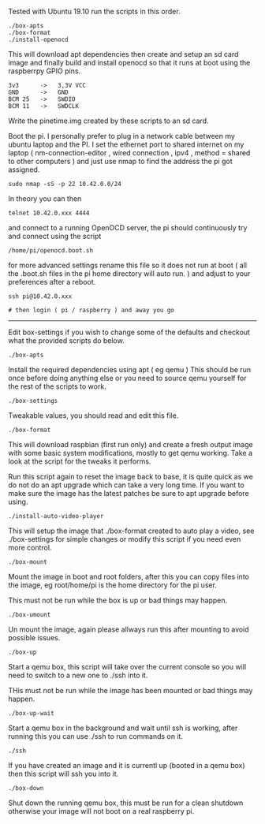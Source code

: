 
Tested with Ubuntu 19.10 run the scripts in this order.

	./box-apts
	./box-format
	./install-openocd

This will download apt dependencies then create and setup an sd card 
image and finally build and install openocd so that it runs at boot 
using the raspberrpy GPIO pins.

	3v3      ->   3,3V VCC
	GND      ->   GND
	BCM 25   ->   SWDIO
	BCM 11   ->   SWDCLK

Write the pinetime.img created by these scripts to an sd card.

Boot the pi. I personally prefer to plug in a network cable between my 
ubuntu laptop and the PI. I set the ethernet port to shared internet on 
my laptop ( nm-connection-editor , wired connection , ipv4 ,  method = 
shared to other computers ) and just use nmap to find the address the 
pi got assigned.

	sudo nmap -sS -p 22 10.42.0.0/24

In theory you can then

	telnet 10.42.0.xxx 4444

and connect to a running OpenOCD server, the pi should continuously try 
and connect using the script

	/home/pi/openocd.boot.sh

for more advanced settings rename this file so it does not run at boot 
( all the .boot.sh files in the pi home directory will auto run. ) and 
adjust to your preferences after a reboot.

	ssh pi@10.42.0.xxx

	# then login ( pi / raspberry ) and away you go

---

Edit box-settings if you wish to change some of the defaults and 
checkout what the provided scripts do below.

	./box-apts

Install the required dependencies using apt ( eg qemu ) This should be 
run once before doing anything else or you need to source qemu yourself 
for the rest of the scripts to work.

	./box-settings

Tweakable values, you should read and edit this file.

	./box-format

This will download raspbian (first run only) and create a fresh output 
image with some basic system modifications, mostly to get qemu working. 
Take a look at the script for the tweaks it performs.

Run this script again to reset the image back to base, it is quite 
quick as we do not do an apt upgrade which can take a very long time. 
If you want to make sure the image has the latest patches be sure to 
apt upgrade before using.

	./install-auto-video-player

This will setup the image that ./box-format created to auto play a 
video, see ./box-settings for simple changes or modify this script if 
you need even more control.

	./box-mount

Mount the image in boot and root folders, after this you can copy files 
into the image, eg root/home/pi is the home directory for the pi user.

This must not be run while the box is up or bad things may happen.

	./box-umount

Un mount the image, again please allways run this after mounting to 
avoid possible issues.

	./box-up

Start a qemu box, this script will take over the current console so you 
will need to switch to a new one to ./ssh into it.

THis must not be run while the image has been mounted or bad things may 
happen.

	./box-up-wait

Start a qemu box in the background and wait until ssh is working, after 
running this you can use ./ssh to run commands on it.

	./ssh

If you have created an image and it is currentl up (booted in a qemu 
box) then this script will ssh you into it.

	./box-down

Shut down the running qemu box, this must be run for a clean shutdown 
otherwise your image will not boot on a real raspberry pi.
